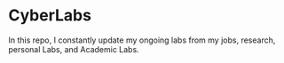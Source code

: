 # CyberLabs
In this repo, I constantly update my ongoing labs from my jobs, research, personal Labs, and Academic Labs.
